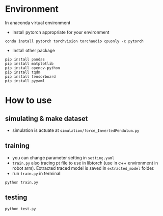 # Environment
In anaconda virtual environment

* Install pytorch appropriate for your environment

```
conda install pytorch torchvision torchaudio cpuonly -c pytorch
```

* Install other package

```
pip install pandas
pip install matplotlib
pip install opencv-python
pip install tqdm
pip install tensorboard
pip install pyyaml
```
  
# How to use
## simulating & make dataset
* simulation is actuate at ```simulation/force_InvertedPendulum.py```

## training
* you can change parameter setting in ```setting.yaml```
* ```train.py``` also tracing pt file to use in libtorch (use in c++ environment in robot arm). Extracted traced model is saved in ```extracted_model``` folder.
* run ```train.py``` in terminal
  
```
python train.py
```

## testing
```
python test.py
```

